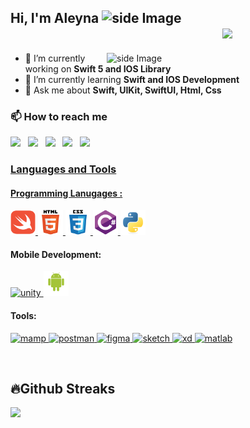 
### <h2> Hi, I'm Aleyna <img src="https://media.tenor.com/kvXMS__Bkd8AAAAC/hello-hi.gif" alt="side Image" width="35" height="auto" />  &emsp; &emsp; &emsp; &emsp;&emsp; &emsp; &emsp; &emsp; &emsp; &emsp; &emsp;&emsp;&emsp;&emsp; &emsp; &emsp;&emsp; &emsp; &emsp; &emsp;&emsp; &emsp; &emsp; ![](https://komarev.com/ghpvc/?username=AleynaISIK&label=Profile%20Views&color=yellow&style=flat)</h2>

<img src="https://media.tenor.com/AlUkiGkR2j8AAAAM/new-game-ahagon-umiko-programming.gif" alt="side Image" align="right" width="350" height="auto" />

- 🔭 I’m currently working on **Swift 5 and IOS Library**
- 🌱 I’m currently learning **Swift and IOS Development**
- 💬 Ask me about **Swift, UIKit, SwiftUI, Html, Css**

<h3 align="left">📫 How to reach me</h3>
  
  [<img src="https://upload.wikimedia.org/wikipedia/commons/8/83/Steam_icon_logo.svg" width="3.5%"/>](https://steamcommunity.com/profiles/76561199045872265/)  &nbsp; [<img src="https://img.icons8.com/color/48/000000/linkedin.png" width="3.5%"/>](https://www.linkedin.com/in/aleynaisikk/)  &nbsp; [<img src="https://img.icons8.com/fluent/48/000000/facebook-new.png" width="3.5%"/>](https://www.facebook.com/aleyna.isik.73)  &nbsp; [<img src="https://img.icons8.com/fluent/48/000000/instagram-new.png" width="3.5%"/>](https://www.instagram.com/a1eyna1s1k/)  &nbsp; <a href="mailto:aleynaisik100@gmail.com"> <img src="https://img.icons8.com/fluent/48/000000/gmail.png" width="3.5%"/>
  
<h3 align="left">Languages and Tools</h3>
<h4 align="left">Programming Lanugages :</h4>
<a href="https://developer.apple.com/swift/" target="_blank"> <img src="https://raw.githubusercontent.com/devicons/devicon/master/icons/swift/swift-original.svg" alt="swift" width="40" height="40"/> </a> 
  <a href="https://www.w3schools.com/cpp/" target="_blank" rel="noreferrer"> <img src="https://raw.githubusercontent.com/devicons/devicon/master/icons/html5/html5-original-wordmark.svg" alt="html5" width="40" height="40"/> </a>
  <a href="https://www.w3schools.com/css/" target="_blank" rel="noreferrer"> <img src="https://raw.githubusercontent.com/devicons/devicon/master/icons/css3/css3-original-wordmark.svg" alt="css3" width="40" height="40"/>
<a href="https://www.w3schools.com/cs/" target="_blank"> <img src="https://raw.githubusercontent.com/devicons/devicon/master/icons/csharp/csharp-original.svg" alt="csharp" width="40" height="40"/> </a>
<a href="https://www.python.org" target="_blank"> <img src="https://raw.githubusercontent.com/devicons/devicon/master/icons/python/python-original.svg" alt="python" width="40" height="40"/> </a> 

<h4 align="left">Mobile Development:</h4>
 <a href="https://wikimedia.org/" target="_blank"> <img src="https://icons-for-free.com/iff/png/512/company+ios+ipad+iphone+logo+technology+icon-1320192795152509008.png" alt="unity" width="40" height="40"/> </a>
<a href="https://developer.android.com" target="_blank"> <img src="https://raw.githubusercontent.com/devicons/devicon/master/icons/android/android-original-wordmark.svg" alt="android" width="40" height="40"/> </a>

<h4 align="left">Tools:</h4>
<a href="https://www.mamp.info/en/mamp-pro/mac/" target="_blank" rel="noreferrer"> <img src="https://www.mamp.info/images/icons/mamp-pro.png" alt="mamp" width="40" height="40"/> </a> 
 <a href="https://postman.com" target="_blank" rel="noreferrer"> <img src="https://www.vectorlogo.zone/logos/getpostman/getpostman-icon.svg" alt="postman" width="40" height="40"/> </a>
  <a href="https://www.figma.com/" target="_blank" rel="noreferrer"> <img src="https://www.vectorlogo.zone/logos/figma/figma-icon.svg" alt="figma" width="40" height="40"/> </a> 
 <a href="https://www.sketch.com/" target="_blank" rel="noreferrer"> <img src="https://www.vectorlogo.zone/logos/sketchapp/sketchapp-icon.svg" alt="sketch" width="40" height="40"/> </a>
 <a href="https://www.adobe.com/products/xd.html" target="_blank" rel="noreferrer"> <img src="https://upload.wikimedia.org/wikipedia/commons/thumb/c/c2/Adobe_XD_CC_icon.svg/1200px-Adobe_XD_CC_icon.svg.png" alt="xd" width="40" height="40"/> </a> 
 <a href="https://www.mathworks.com/" target="_blank" rel="noreferrer"> <img src="https://upload.wikimedia.org/wikipedia/commons/2/21/Matlab_Logo.png" alt="matlab" width="40" height="40"/> </a> 
</p>
<br>

<h2 align="left">🔥Github Streaks</h2>

 <img height="180em" src="https://github-readme-streak-stats.herokuapp.com/?user=AleynaISIK&hide_border=true" />
